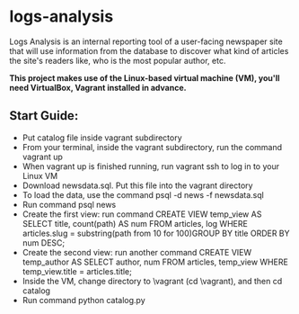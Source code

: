 # logs-analysis

Logs Analysis is an internal reporting tool of a user-facing newspaper site that will use information from the database to discover what kind of articles the site's readers like, who is the most popular author, etc.

**This project makes use of the Linux-based virtual machine (VM), you'll need VirtualBox, Vagrant installed in advance.**

## Start Guide:
* Put catalog file inside vagrant subdirectory
* From your terminal, inside the vagrant subdirectory, run the command vagrant up
* When vagrant up is finished running, run vagrant ssh to log in to your Linux VM
* Download newsdata.sql. Put this file into the vagrant directory
* To load the data, use the command psql -d news -f newsdata.sql
* Run command psql news
* Create the first view: run command CREATE VIEW temp_view AS SELECT title, count(path) AS num FROM articles, log WHERE articles.slug = substring(path from 10 for 100)GROUP BY title ORDER BY num DESC; 
* Create the second view: run another command CREATE VIEW temp_author AS SELECT author, num FROM articles, temp_view WHERE temp_view.title = articles.title;
* Inside the VM, change directory to \vagrant (cd \vagrant), and then cd catalog
* Run command python catalog.py

